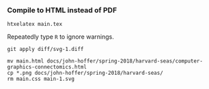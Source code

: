 ### Compile to HTML instead of PDF

```
htxelatex main.tex
```
Repeatedly type `R` to ignore warnings.

```
git apply diff/svg-1.diff
```

```
mv main.html docs/john-hoffer/spring-2018/harvard-seas/computer-graphics-connectomics.html
cp *.png docs/john-hoffer/spring-2018/harvard-seas/
rm main.css main-1.svg
```

